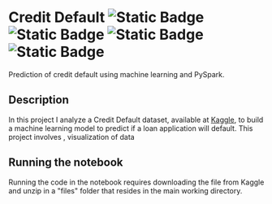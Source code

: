 # Credit Default ![Static Badge](https://img.shields.io/badge/python-3.9-blue?logo=Python) ![Static Badge](https://img.shields.io/badge/spark-3.4.0-green?logo=apachespark) ![Static Badge](https://img.shields.io/badge/pandas-1.4.2-green?logo=pandas) ![Static Badge](https://img.shields.io/badge/matplotlib-3.5.1-green) 

Prediction of credit default using machine learning and PySpark. 

## Description
In this project I analyze a Credit Default dataset, available at [Kaggle](https://www.kaggle.com/datasets/mishra5001/credit-card), to build a machine learning model to predict if a loan application will default. This project involves , visualization of data

## Running the notebook
Running the code in the notebook requires downloading the file from Kaggle and unzip in a "files" folder that resides in the main working directory.
